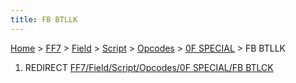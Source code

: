 ```yaml
---
title: FB BTLLK
---
```


[Home](Main%20Page.md) > [FF7](FF7.md) > [Field](FF7/Field.md) > [Script](FF7/Field/Script.md) > [Opcodes](FF7/Field/Script/Opcodes.md) > [0F SPECIAL](FF7/Field/Script/Opcodes/0F%20SPECIAL.md) > FB BTLLK

1.  REDIRECT [FF7/Field/Script/Opcodes/0F SPECIAL/FB BTLCK][]

  [FF7/Field/Script/Opcodes/0F SPECIAL/FB BTLCK]: FF7/Field/Script/Opcodes/0F%20SPECIAL/FB%20BTLCK.md
    "wikilink"
